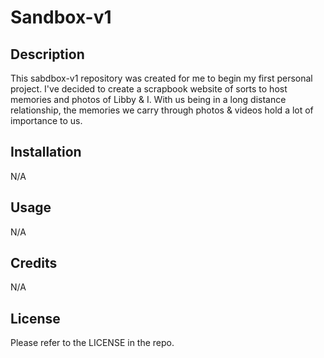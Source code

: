 # Sandbox-v1

## Description

This sabdbox-v1 repository was created for me to begin my first personal project. I've decided to create a scrapbook website of sorts to host memories and photos of Libby & I. With us being in a long distance relationship, the memories we carry through photos & videos hold a lot of importance to us.

## Installation

N/A

## Usage

N/A

## Credits

N/A

## License

Please refer to the LICENSE in the repo.